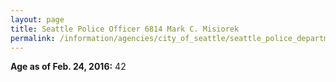 ```yaml
---
layout: page
title: Seattle Police Officer 6814 Mark C. Misiorek
permalink: /information/agencies/city_of_seattle/seattle_police_department/copbook/6814/
---
```


**Age as of Feb. 24, 2016:** 42
